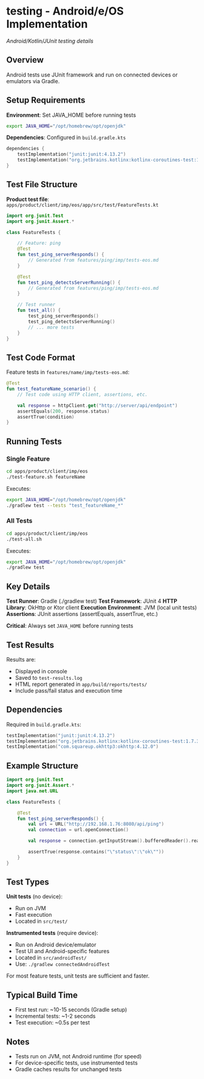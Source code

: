 # testing - Android/e/OS Implementation
*Android/Kotlin/JUnit testing details*

## Overview

Android tests use JUnit framework and run on connected devices or emulators via Gradle.

## Setup Requirements

**Environment**: Set JAVA_HOME before running tests

```bash
export JAVA_HOME="/opt/homebrew/opt/openjdk"
```

**Dependencies**: Configured in `build.gradle.kts`

```kotlin
dependencies {
    testImplementation("junit:junit:4.13.2")
    testImplementation("org.jetbrains.kotlinx:kotlinx-coroutines-test:1.7.3")
}
```

## Test File Structure

**Product test file**: `apps/product/client/imp/eos/app/src/test/FeatureTests.kt`

```kotlin
import org.junit.Test
import org.junit.Assert.*

class FeatureTests {

    // Feature: ping
    @Test
    fun test_ping_serverResponds() {
        // Generated from features/ping/imp/tests-eos.md
    }

    @Test
    fun test_ping_detectsServerRunning() {
        // Generated from features/ping/imp/tests-eos.md
    }

    // Test runner
    fun test_all() {
        test_ping_serverResponds()
        test_ping_detectsServerRunning()
        // ... more tests
    }
}
```

## Test Code Format

Feature tests in `features/name/imp/tests-eos.md`:

```kotlin
@Test
fun test_featureName_scenario() {
    // Test code using HTTP client, assertions, etc.

    val response = httpClient.get("http://server/api/endpoint")
    assertEquals(200, response.status)
    assertTrue(condition)
}
```

## Running Tests

### Single Feature

```bash
cd apps/product/client/imp/eos
./test-feature.sh featureName
```

Executes:
```bash
export JAVA_HOME="/opt/homebrew/opt/openjdk"
./gradlew test --tests "test_featureName_*"
```

### All Tests

```bash
cd apps/product/client/imp/eos
./test-all.sh
```

Executes:
```bash
export JAVA_HOME="/opt/homebrew/opt/openjdk"
./gradlew test
```

## Key Details

**Test Runner**: Gradle (./gradlew test)
**Test Framework**: JUnit 4
**HTTP Library**: OkHttp or Ktor client
**Execution Environment**: JVM (local unit tests)
**Assertions**: JUnit assertions (assertEquals, assertTrue, etc.)

**Critical**: Always set `JAVA_HOME` before running tests

## Test Results

Results are:
- Displayed in console
- Saved to `test-results.log`
- HTML report generated in `app/build/reports/tests/`
- Include pass/fail status and execution time

## Dependencies

Required in `build.gradle.kts`:
```kotlin
testImplementation("junit:junit:4.13.2")
testImplementation("org.jetbrains.kotlinx:kotlinx-coroutines-test:1.7.3")
testImplementation("com.squareup.okhttp3:okhttp:4.12.0")
```

## Example Structure

```kotlin
import org.junit.Test
import org.junit.Assert.*
import java.net.URL

class FeatureTests {

    @Test
    fun test_ping_serverResponds() {
        val url = URL("http://192.168.1.76:8080/api/ping")
        val connection = url.openConnection()

        val response = connection.getInputStream().bufferedReader().readText()

        assertTrue(response.contains("\"status\":\"ok\""))
    }
}
```

## Test Types

**Unit tests** (no device):
- Run on JVM
- Fast execution
- Located in `src/test/`

**Instrumented tests** (require device):
- Run on Android device/emulator
- Test UI and Android-specific features
- Located in `src/androidTest/`
- Use: `./gradlew connectedAndroidTest`

For most feature tests, unit tests are sufficient and faster.

## Typical Build Time

- First test run: ~10-15 seconds (Gradle setup)
- Incremental tests: ~1-2 seconds
- Test execution: ~0.5s per test

## Notes

- Tests run on JVM, not Android runtime (for speed)
- For device-specific tests, use instrumented tests
- Gradle caches results for unchanged tests
